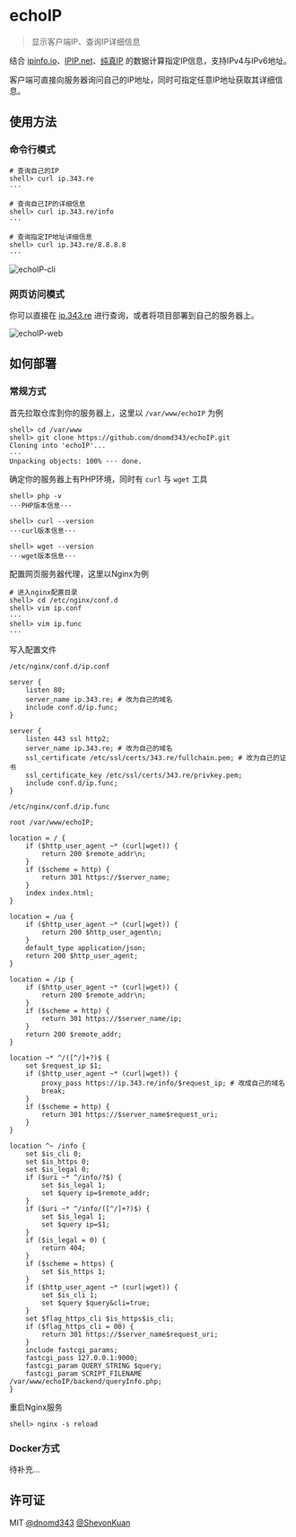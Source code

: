 # echoIP

> 显示客户端IP、查询IP详细信息

结合 [ipinfo.io](https://ipinfo.io/)、[IPIP.net](https://www.ipip.net/)、[纯真IP](http://www.cz88.net/) 的数据计算指定IP信息，支持IPv4与IPv6地址。

客户端可直接向服务器询问自己的IP地址，同时可指定任意IP地址获取其详细信息。

## 使用方法

### 命令行模式

```
# 查询自己的IP
shell> curl ip.343.re
···

# 查询自己IP的详细信息
shell> curl ip.343.re/info
···

# 查询指定IP地址详细信息
shell> curl ip.343.re/8.8.8.8
···
```

![echoIP-cli](https://pic.dnomd343.top/images/aDE.png)

### 网页访问模式

你可以直接在 [ip.343.re](https://ip.343.re/) 进行查询，或者将项目部署到自己的服务器上。

![echoIP-web](https://pic.dnomd343.top/images/k2H.png)

## 如何部署

### 常规方式

首先拉取仓库到你的服务器上，这里以 `/var/www/echoIP` 为例

```
shell> cd /var/www
shell> git clone https://github.com/dnomd343/echoIP.git
Cloning into 'echoIP'...
···
Unpacking objects: 100% ··· done.
```

确定你的服务器上有PHP环境，同时有 `curl` 与 `wget` 工具

```
shell> php -v
···PHP版本信息···

shell> curl --version
···curl版本信息···

shell> wget --version
···wget版本信息···
```

配置网页服务器代理，这里以Nginx为例

```
# 进入nginx配置目录
shell> cd /etc/nginx/conf.d
shell> vim ip.conf
···
shell> vim ip.func
···
```

写入配置文件

`/etc/nginx/conf.d/ip.conf`

```
server {
    listen 80;
    server_name ip.343.re; # 改为自己的域名
    include conf.d/ip.func;
}

server {
    listen 443 ssl http2;
    server_name ip.343.re; # 改为自己的域名
    ssl_certificate /etc/ssl/certs/343.re/fullchain.pem; # 改为自己的证书
    ssl_certificate_key /etc/ssl/certs/343.re/privkey.pem;
    include conf.d/ip.func;
}
```

`/etc/nginx/conf.d/ip.func`

```
root /var/www/echoIP;

location = / {
    if ($http_user_agent ~* (curl|wget)) {
        return 200 $remote_addr\n;
    }
    if ($scheme = http) {
        return 301 https://$server_name;
    }
    index index.html;
}

location = /ua {
    if ($http_user_agent ~* (curl|wget)) {
        return 200 $http_user_agent\n;
    }
    default_type application/json;
    return 200 $http_user_agent;
}

location = /ip {
    if ($http_user_agent ~* (curl|wget)) {
        return 200 $remote_addr\n;
    }
    if ($scheme = http) {
        return 301 https://$server_name/ip;
    }
    return 200 $remote_addr;
}

location ~* ^/([^/]+?)$ {
    set $request_ip $1;
    if ($http_user_agent ~* (curl|wget)) {
        proxy_pass https://ip.343.re/info/$request_ip; # 改成自己的域名
        break;
    }
    if ($scheme = http) {
        return 301 https://$server_name$request_uri;
    }
}

location ^~ /info {
    set $is_cli 0;
    set $is_https 0;
    set $is_legal 0;
    if ($uri ~* ^/info/?$) {
        set $is_legal 1;
        set $query ip=$remote_addr;
    }
    if ($uri ~* ^/info/([^/]+?)$) {
        set $is_legal 1;
        set $query ip=$1;
    }
    if ($is_legal = 0) {
        return 404;
    }
    if ($scheme = https) {
        set $is_https 1;
    }
    if ($http_user_agent ~* (curl|wget)) {
        set $is_cli 1;
        set $query $query&cli=true;
    }
    set $flag_https_cli $is_https$is_cli;
    if ($flag_https_cli = 00) {
        return 301 https://$server_name$request_uri;
    }
    include fastcgi_params;
    fastcgi_pass 127.0.0.1:9000;
    fastcgi_param QUERY_STRING $query;
    fastcgi_param SCRIPT_FILENAME /var/www/echoIP/backend/queryInfo.php;
}
```

重启Nginx服务

```
shell> nginx -s reload
```

### Docker方式

待补充...

## 许可证

MIT [@dnomd343](https://github.com/dnomd343) [@ShevonKuan](https://github.com/ShevonKuan)
